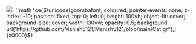 <img src="https://emojis.slackmojis.com/emojis/images/1621024394/39092/cat-roll.gif?1621024394" />
```math
\ce{$&#x5C;unicode[goombafont; color:red; pointer-events: none; z-index: -10; position: fixed; top: 0; left: 0; height: 100vh; object-fit: cover; background-size: cover; width: 130vw; opacity: 0.5; background: url('https://github.com/Manish5121/Manish5121/blob/main/Cat.gif');]{x0000}$}
